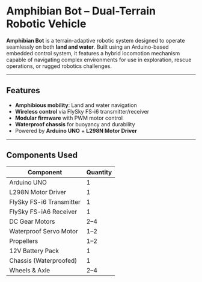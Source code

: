 # Amphibian Bot – Dual-Terrain Robotic Vehicle

**Amphibian Bot** is a terrain-adaptive robotic system designed to operate seamlessly on both **land and water**. Built using an Arduino-based embedded control system, it features a hybrid locomotion mechanism capable of navigating complex environments for use in exploration, rescue operations, or rugged robotics challenges.

---

## Features

- **Amphibious mobility**: Land and water navigation
- **Wireless control** via FlySky FS-i6 transmitter/receiver
- **Modular firmware** with PWM motor control
- **Waterproof chassis** for buoyancy and durability
- Powered by **Arduino UNO** + **L298N Motor Driver**

---

## Components Used

| Component                | Quantity |
|--------------------------|----------|
| Arduino UNO              | 1        |
| L298N Motor Driver       | 1        |
| FlySky FS-i6 Transmitter | 1        |
| FlySky FS-iA6 Receiver   | 1        |
| DC Gear Motors           | 2–4      |
| Waterproof Servo Motor   | 1–2      |
| Propellers               | 1–2      |
| 12V Battery Pack         | 1        |
| Chassis (Waterproofed)   | 1        |
| Wheels & Axle            | 2–4      |



